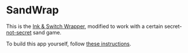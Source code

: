 # SandWrap

This is the [Ink & Switch Wrapper](https://github.com/inkandswitch/wrapper), modified to work with a certain secret-[not-secret](https://vezwork.github.io/polylab/dist/demo/2025_2/residency/枯山水) sand game.

To build this app yourself, follow [these instructions](https://github.com/inkandswitch/wrapper#1-build-the-ipad-app).

